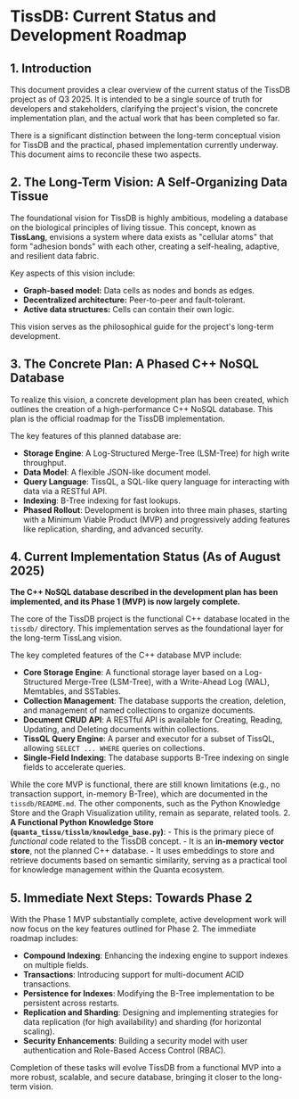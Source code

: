 # TissDB: Current Status and Development Roadmap

## 1. Introduction

This document provides a clear overview of the current status of the TissDB project as of Q3 2025. It is intended to be a single source of truth for developers and stakeholders, clarifying the project's vision, the concrete implementation plan, and the actual work that has been completed so far.

There is a significant distinction between the long-term conceptual vision for TissDB and the practical, phased implementation currently underway. This document aims to reconcile these two aspects.

## 2. The Long-Term Vision: A Self-Organizing Data Tissue

The foundational vision for TissDB is highly ambitious, modeling a database on the biological principles of living tissue. This concept, known as **TissLang**, envisions a system where data exists as "cellular atoms" that form "adhesion bonds" with each other, creating a self-healing, adaptive, and resilient data fabric.

Key aspects of this vision include:
- **Graph-based model:** Data cells as nodes and bonds as edges.
- **Decentralized architecture:** Peer-to-peer and fault-tolerant.
- **Active data structures:** Cells can contain their own logic.

This vision serves as the philosophical guide for the project's long-term development.

## 3. The Concrete Plan: A Phased C++ NoSQL Database

To realize this vision, a concrete development plan has been created, which outlines the creation of a high-performance C++ NoSQL database. This plan is the official roadmap for the TissDB implementation.

The key features of this planned database are:
- **Storage Engine**: A Log-Structured Merge-Tree (LSM-Tree) for high write throughput.
- **Data Model**: A flexible JSON-like document model.
- **Query Language**: TissQL, a SQL-like query language for interacting with data via a RESTful API.
- **Indexing**: B-Tree indexing for fast lookups.
- **Phased Rollout**: Development is broken into three main phases, starting with a Minimum Viable Product (MVP) and progressively adding features like replication, sharding, and advanced security.

## 4. Current Implementation Status (As of August 2025)

**The C++ NoSQL database described in the development plan has been implemented, and its Phase 1 (MVP) is now largely complete.**

The core of the TissDB project is the functional C++ database located in the `tissdb/` directory. This implementation serves as the foundational layer for the long-term TissLang vision.

The key completed features of the C++ database MVP include:
- **Core Storage Engine**: A functional storage layer based on a Log-Structured Merge-Tree (LSM-Tree), with a Write-Ahead Log (WAL), Memtables, and SSTables.
- **Collection Management**: The database supports the creation, deletion, and management of named collections to organize documents.
- **Document CRUD API**: A RESTful API is available for Creating, Reading, Updating, and Deleting documents within collections.
- **TissQL Query Engine**: A parser and executor for a subset of TissQL, allowing `SELECT ... WHERE` queries on collections.
- **Single-Field Indexing**: The database supports B-Tree indexing on single fields to accelerate queries.

While the core MVP is functional, there are still known limitations (e.g., no transaction support, in-memory B-Tree), which are documented in the `tissdb/README.md`. The other components, such as the Python Knowledge Store and the Graph Visualization utility, remain as separate, related tools.
2.  **A Functional Python Knowledge Store (`quanta_tissu/tisslm/knowledge_base.py`)**:
    - This is the primary piece of *functional* code related to the TissDB concept.
    - It is an **in-memory vector store**, not the planned C++ database.
    - It uses embeddings to store and retrieve documents based on semantic similarity, serving as a practical tool for knowledge management within the Quanta ecosystem.

## 5. Immediate Next Steps: Towards Phase 2

With the Phase 1 MVP substantially complete, active development work will now focus on the key features outlined for Phase 2. The immediate roadmap includes:

- **Compound Indexing**: Enhancing the indexing engine to support indexes on multiple fields.
- **Transactions**: Introducing support for multi-document ACID transactions.
- **Persistence for Indexes**: Modifying the B-Tree implementation to be persistent across restarts.
- **Replication and Sharding**: Designing and implementing strategies for data replication (for high availability) and sharding (for horizontal scaling).
- **Security Enhancements**: Building a security model with user authentication and Role-Based Access Control (RBAC).

Completion of these tasks will evolve TissDB from a functional MVP into a more robust, scalable, and secure database, bringing it closer to the long-term vision.
